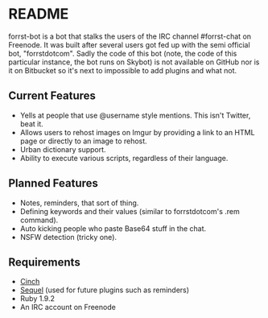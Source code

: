 # README

forrst-bot is a bot that stalks the users of the IRC channel #forrst-chat on
Freenode. It was built after several users got fed up with the semi official
bot, "forrstdotcom". Sadly the code of this bot (note, the code of this
particular instance, the bot runs on Skybot) is not available on GitHub nor is
it on Bitbucket so it's next to impossible to add plugins and what not. 

## Current Features

* Yells at people that use @username style mentions. This isn't Twitter, beat
  it.
* Allows users to rehost images on Imgur by providing a link to an HTML page or
  directly to an image to rehost.
* Urban dictionary support.
* Ability to execute various scripts, regardless of their language.

## Planned Features

* Notes, reminders, that sort of thing.
* Defining keywords and their values (similar to forrstdotcom's .rem command).
* Auto kicking people who paste Base64 stuff in the chat.
* NSFW detection (tricky one).

## Requirements

* [Cinch][cinch]
* [Sequel][sequel] (used for future plugins such as reminders)
* Ruby 1.9.2
* An IRC account on Freenode

[cinch]: https://github.com/cinchrb/cinch/
[sequel]: http://sequel.rubyforge.org/
